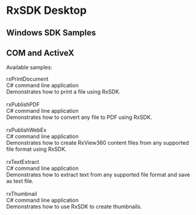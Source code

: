 # RxSDK Desktop
## Windows SDK Samples 
## COM and ActiveX

Available samples:

rxPrintDocument<br>
C# command line application<br>
Demonstrates how to print a file using RxSDK.<br>
<br>
rxPublishPDF<br>
C# command line application<br>
Demonstrates how to convert any file to PDF using RxSDK.<br>
<br>
rxPublishWebEx<br>
C# command line application<br>
Demonstrates how to create RxView360 content files from any supported file format using RxSDK.<br>
<br>
rxTextExtract<br>
C# command line application<br>
Demonstrates how to extract text from any supported file format and save as text file.<br>
<br>
rxThumbnail<br>
C# command line application<br>
Demonstrates how to use RxSDK to create thumbnails.<br>

